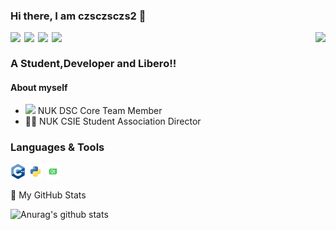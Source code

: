 ### Hi there, I am czsczsczs2 👋

[<img align="left" width=22px src="https://cdn.jsdelivr.net/npm/simple-icons@v3/icons/facebook.svg">][facebook]
[<img align="left" width=22px src="https://cdn.jsdelivr.net/npm/simple-icons@v3/icons/instagram.svg">][instagram]
[<img align="left" width=22px src="https://cdn.jsdelivr.net/npm/simple-icons@3.13.0/icons/line.svg">][line]
[<img align="left" width=22px src="https://cdn.jsdelivr.net/npm/simple-icons@3.13.0/icons/twitter.svg">][twitter]
<img align="right" src="https://i.makeagif.com/media/9-16-2016/mFg1NY.gif">
<br>

### A Student,Developer and Libero!!


#### About myself

- <img width="22px" src="https://dscfau.com/static/media/logo.ade0843b.png"> NUK DSC Core Team Member 
- 🙋‍♂️ NUK CSIE Student Association Director


### Languages & Tools

<code><img width=24px src="https://raw.githubusercontent.com/github/explore/80688e429a7d4ef2fca1e82350fe8e3517d3494d/topics/cpp/cpp.png"></code>
<code><img width=24px src="https://raw.githubusercontent.com/github/explore/80688e429a7d4ef2fca1e82350fe8e3517d3494d/topics/python/python.png"></code>
<code><img width=24px src="https://raw.githubusercontent.com/github/explore/80688e429a7d4ef2fca1e82350fe8e3517d3494d/topics/qt/qt.png"></code>


📝 My GitHub Stats  

![Anurag's github stats](https://github-readme-stats.vercel.app/api?username=czsczsczs2&show_icons=true&theme=dark)  




[facebook]: https://www.facebook.com/profile.php?id=100000805354377
[instagram]: https://www.instagram.com/izayoi__16/
[line]: https://line.me/ti/p/H5DgV3YgOk
[twitter]: https://twitter.com/izayoi____16
